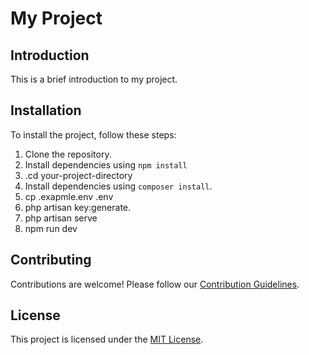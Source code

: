 

# My Project

## Introduction
This is a brief introduction to my project.

## Installation
To install the project, follow these steps:
1. Clone the repository.
2. Install dependencies using `npm install`
4.  .cd your-project-directory
5. Install dependencies using `composer install`.
6. cp .exapmle.env .env
7. php artisan key:generate.
8. php artisan serve
9. npm run dev



## Contributing
Contributions are welcome! Please follow our [Contribution Guidelines](CONTRIBUTING.md).

## License
This project is licensed under the [MIT License](LICENSE).










